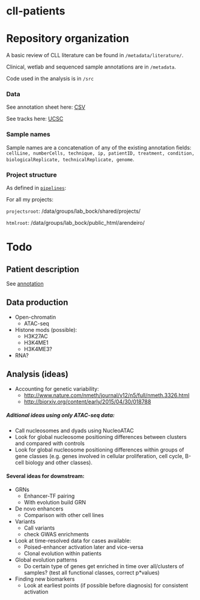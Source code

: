 cll-patients
============

# Repository organization

A basic review of CLL literature can be found in `/metadata/literature/`.

Clinical, wetlab and sequenced sample annotations are in `/metadata`.

Code used in the analysis is in `/src`

### Data
See annotation sheet here: [CSV](metadata/sequencing_sample_annotation.csv)

See tracks here: [UCSC](http://genome.ucsc.edu/cgi-bin/hgTracks?org=human&hgt.customText=http://www.biomedical-sequencing.at/bocklab/arendeiro/cll-patients/trackHub_hg19.txt)

### Sample names
Sample names are a concatenation of any of the existing annotation fields: `cellLine, numberCells, technique, ip, patientID, treatment, condition, biologicalReplicate, technicalReplicate, genome`.

### Project structure
As defined in [`pipelines`](https://github.com/afrendeiro/pipelines):

For all my projects:

`projectsroot`: /data/groups/lab_bock/shared/projects/

`htmlroot`: /data/groups/lab_bock/public_html/arendeiro/


# Todo

## Patient description
See [annotation](metadata/patient_clinical_annotation.csv)

## Data production
+ Open-chromatin
    + ATAC-seq
+ Histone mods (possible):
    + H3K27AC
    + H3K4ME1
    + H3K4ME3?
+ RNA?

## Analysis (ideas)
+ Accounting for genetic variability:
    + http://www.nature.com/nmeth/journal/v12/n5/full/nmeth.3326.html
    + http://biorxiv.org/content/early/2015/04/30/018788

##### Aditional ideas using only ATAC-seq data:
+ Call nucleosomes and dyads using NucleoATAC
+ Look for global nucleosome positioning differences between clusters and compared with controls
+ Look for global nucleosome positioning differences within groups of gene classes (e.g. genes involved in cellular proliferation, cell cycle, B-cell biology and other classes).

#### Several ideas for downstream:
+ GRNs
    + Enhancer-TF pairing
    + With evolution build GRN
+ De novo enhancers
    + Comparison with other cell lines
+ Variants
    + Call variants
    + check GWAS enrichments
+ Look at time-resolved data for cases available:
    + Poised-enhancer activation later and vice-versa
    + Clonal evolution within patients
+ Global evolution patterns
    + Do certain type of genes get enriched in time over all/clusters of samples? (test all functional classes, correct p*values)
+ Finding new biomarkers
    + Look at earliest points (if possible before diagnosis) for consistent activation

